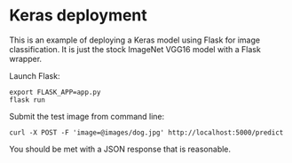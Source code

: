 # Keras deployment

This is an example of deploying a Keras model using Flask for
image classification.  It is just the stock ImageNet VGG16 model
with a Flask wrapper.  

Launch Flask:

```
export FLASK_APP=app.py
flask run
```

Submit the test image from command line:
```
curl -X POST -F 'image=@images/dog.jpg' http://localhost:5000/predict

```

You should be met with a JSON response that is reasonable.
